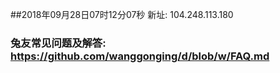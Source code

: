 ##2018年09月28日07时12分07秒 新址: 104.248.113.180
### 兔友常见问题及解答: https://github.com/wanggonging/d/blob/w/FAQ.md
